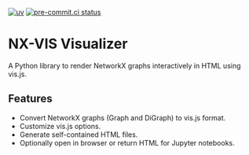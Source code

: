 
[![uv](https://img.shields.io/endpoint?url=https://raw.githubusercontent.com/astral-sh/uv/main/assets/badge/v0.json)](https://github.com/astral-sh/uv)
[![pre-commit.ci status](https://results.pre-commit.ci/badge/github/ParticularlyPythonicBS/nx-vis-visualizer/master.svg)](https://results.pre-commit.ci/latest/github/ParticularlyPythonicBS/nx-vis-visualizer/master)

# NX-VIS Visualizer

A Python library to render NetworkX graphs interactively in HTML using vis.js.

## Features

-   Convert NetworkX graphs (Graph and DiGraph) to vis.js format.
-   Customize vis.js options.
-   Generate self-contained HTML files.
-   Optionally open in browser or return HTML for Jupyter notebooks.
